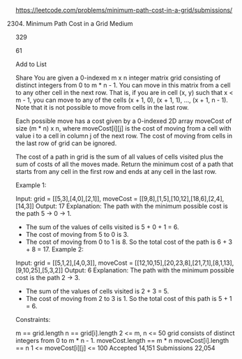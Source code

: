 https://leetcode.com/problems/minimum-path-cost-in-a-grid/submissions/

2304. Minimum Path Cost in a Grid
Medium

329

61

Add to List

Share
You are given a 0-indexed m x n integer matrix grid consisting of distinct integers from 0 to m * n - 1. You can move in this matrix from a cell to any other cell in the next row. That is, if you are in cell (x, y) such that x < m - 1, you can move to any of the cells (x + 1, 0), (x + 1, 1), ..., (x + 1, n - 1). Note that it is not possible to move from cells in the last row.

Each possible move has a cost given by a 0-indexed 2D array moveCost of size (m * n) x n, where moveCost[i][j] is the cost of moving from a cell with value i to a cell in column j of the next row. The cost of moving from cells in the last row of grid can be ignored.

The cost of a path in grid is the sum of all values of cells visited plus the sum of costs of all the moves made. Return the minimum cost of a path that starts from any cell in the first row and ends at any cell in the last row.

 

Example 1:


Input: grid = [[5,3],[4,0],[2,1]], moveCost = [[9,8],[1,5],[10,12],[18,6],[2,4],[14,3]]
Output: 17
Explanation: The path with the minimum possible cost is the path 5 -> 0 -> 1.
- The sum of the values of cells visited is 5 + 0 + 1 = 6.
- The cost of moving from 5 to 0 is 3.
- The cost of moving from 0 to 1 is 8.
So the total cost of the path is 6 + 3 + 8 = 17.
Example 2:

Input: grid = [[5,1,2],[4,0,3]], moveCost = [[12,10,15],[20,23,8],[21,7,1],[8,1,13],[9,10,25],[5,3,2]]
Output: 6
Explanation: The path with the minimum possible cost is the path 2 -> 3.
- The sum of the values of cells visited is 2 + 3 = 5.
- The cost of moving from 2 to 3 is 1.
So the total cost of this path is 5 + 1 = 6.
 

Constraints:

m == grid.length
n == grid[i].length
2 <= m, n <= 50
grid consists of distinct integers from 0 to m * n - 1.
moveCost.length == m * n
moveCost[i].length == n
1 <= moveCost[i][j] <= 100
Accepted
14,151
Submissions
22,054